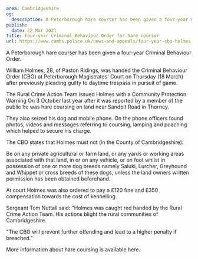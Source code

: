 ```yaml
area: Cambridgeshire
og:
  description: A Peterborough hare courser has been given a four-year Criminal Behaviour Order.
publish:
  date: 22 Mar 2021
title: Four-year Criminal Behaviour Order for hare courser
url: https://www.cambs.police.uk/news-and-appeals/four-year-cbo-holmes
```

A Peterborough hare courser has been given a four-year Criminal Behaviour Order.

William Holmes, 28, of Paston Ridings, was handed the Criminal Behaviour Order (CBO) at Peterborough Magistrates' Court on Thursday (18 March) after previously pleading guilty to daytime trespass in pursuit of game.

The Rural Crime Action Team issued Holmes with a Community Protection Warning On 3 October last year after it was reported by a member of the public he was hare coursing on land near Sandpit Road in Thorney.

They also seized his dog and mobile phone. On the phone officers found photos, videos and messages referring to coursing, lamping and poaching which helped to secure his charge.

The CBO states that Holmes must not (in the County of Cambridgeshire):

Be on any private agricultural or farm land, or any yards or working areas associated with that land, in or on any vehicle, or on foot whilst in possession of one or more dog breeds namely Saluki, Lurcher, Greyhound and Whippet or cross breeds of these dogs, unless the land owners written permission has been obtained beforehand.

At court Holmes was also ordered to pay a £120 fine and £350 compensation towards the cost of kennelling.

Sergeant Tom Nuttall said: "Holmes was caught red handed by the Rural Crime Action Team. His actions blight the rural communities of Cambridgeshire.

"The CBO will prevent further offending and lead to a higher penalty if breached."

More information about hare coursing is available here.
